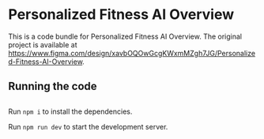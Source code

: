 
  # Personalized Fitness AI Overview

  This is a code bundle for Personalized Fitness AI Overview. The original project is available at https://www.figma.com/design/xavbOQOwGcgKWxmMZgh7JG/Personalized-Fitness-AI-Overview.

  ## Running the code


##
  Run `npm i` to install the dependencies.

  Run `npm run dev` to start the development server.
  